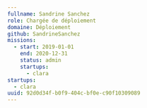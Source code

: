 ```yaml
---
fullname: Sandrine Sanchez
role: Chargée de déploiement
domaine: Déploiement
github: SandrineSanchez
missions:
  - start: 2019-01-01
    end: 2020-12-31
    status: admin
    startups:
      - clara
startups:
  - clara
uuid: 92d0d34f-b0f9-404c-bf0e-c90f10309089
---
```

